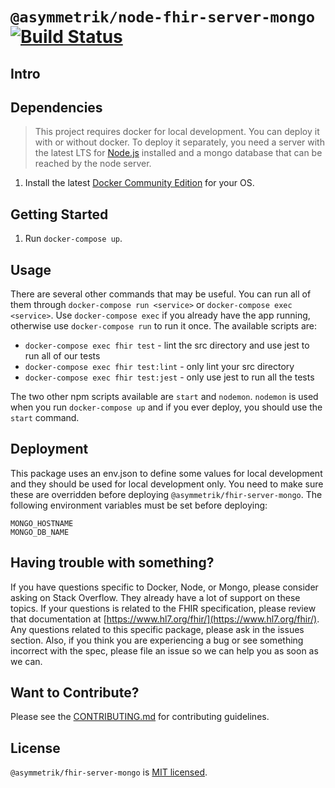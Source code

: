 `@asymmetrik/node-fhir-server-mongo` [![Build Status](https://travis-ci.org/Asymmetrik/node-fhir-server-mongo.svg?branch=develop)](https://travis-ci.org/Asymmetrik/node-fhir-server-mongo)
====================================

## Intro

## Dependencies
> This project requires docker for local development. You can deploy it with or without docker. To deploy it separately, you need a server with the latest LTS for [Node.js](https://nodejs.org/en/) installed and a mongo database that can be reached by the node server.

1. Install the latest [Docker Community Edition](https://www.docker.com/community-edition) for your OS.

## Getting Started
1. Run `docker-compose up`.

## Usage
There are several other commands that may be useful. You can run all of them through `docker-compose run <service>` or `docker-compose exec <service>`. Use `docker-compose exec` if you already have the app running, otherwise use `docker-compose run` to run it once. The available scripts are:

* `docker-compose exec fhir test` - lint the src directory and use jest to run all of our tests
* `docker-compose exec fhir test:lint` - only lint your src directory
* `docker-compose exec fhir test:jest` - only use jest to run all the tests

The two other npm scripts available are `start` and `nodemon`. `nodemon` is used when you run `docker-compose up` and if you ever deploy, you should use the `start` command.

## Deployment
This package uses an env.json to define some values for local development and they should be used for local development only. You need to make sure these are overridden before deploying `@asymmetrik/fhir-server-mongo`. The following environment variables must be set before deploying:

```shell
MONGO_HOSTNAME
MONGO_DB_NAME
```

## Having trouble with something?
If you have questions specific to Docker, Node, or Mongo, please consider asking on Stack Overflow.  They already have a lot of support on these topics. If your questions is related to the FHIR specification, please review that documentation at [https://www.hl7.org/fhir/](https://www.hl7.org/fhir/). Any questions related to this specific package, please ask in the issues section. Also, if you think you are experiencing a bug or see something incorrect with the spec, please file an issue so we can help you as soon as we can.

## Want to Contribute?
Please see the [CONTRIBUTING.md](./.github/CONTRIBUTING.md) for contributing guidelines.

## License
`@asymmetrik/fhir-server-mongo` is [MIT licensed](./LICENSE).
